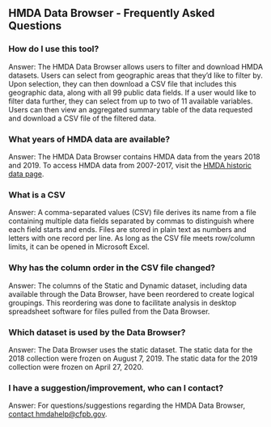 ## HMDA Data Browser - Frequently Asked Questions

### How do I use this tool?  
Answer: The HMDA Data Browser allows users to filter and download HMDA datasets. Users can select from geographic areas that they’d like to filter by. Upon selection, they can then download a CSV file that includes this geographic data, along with all 99 public data fields. If a user would like to filter data further, they can select from up to two of 11 available variables. Users can then view an aggregated summary table of the data requested and download a CSV file of the filtered data.

### What years of HMDA data are available?  
Answer: The HMDA Data Browser contains HMDA data from the years 2018 and 2019. To access HMDA data from 2007-2017, visit the <a target="_blank" rel="noopener noreferrer" href="https://www.consumerfinance.gov/data-research/hmda/historic-data/">HMDA historic data page</a>.

### What is a CSV  
Answer: A comma-separated values (CSV) file derives its name from a file containing multiple data fields separated by commas to distinguish where each field starts and ends. Files are stored in plain text as numbers and letters with one record per line. As long as the CSV file meets row/column limits, it can be opened in Microsoft Excel.

### Why has the column order in the CSV file changed?
Answer: The columns of the Static and Dynamic dataset, including data available through the Data Browser, have been reordered to create logical groupings. This reordering was done to facilitate analysis in desktop spreadsheet software for files pulled from the Data Browser.

### Which dataset is used by the Data Browser? 
Answer: The Data Browser uses the static dataset. The static data for the 2018 collection were frozen on August 7, 2019. The static data for the 2019 collection were frozen on April 27, 2020.

### I have a suggestion/improvement, who can I contact?
Answer: For questions/suggestions regarding the HMDA Data Browser, [contact hmdahelp@cfpb.gov](mailto:hmdahelp@cfpb.gov).
